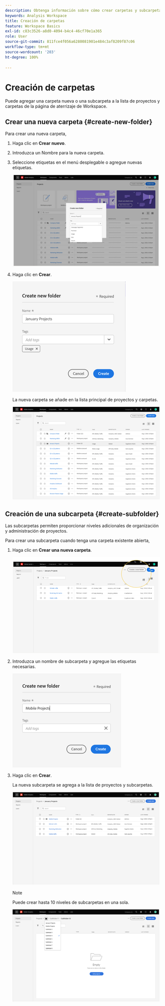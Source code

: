```yaml
---
description: Obtenga información sobre cómo crear carpetas y subcarpetas en Workspace
keywords: Analysis Workspace
title: Creación de carpetas
feature: Workspace Basics
exl-id: c83c3526-a8d0-4094-b4c4-46cf70e1a365
role: User
source-git-commit: 811fce4f056a6280081901e484c3af8209f87c06
workflow-type: tm+mt
source-wordcount: '203'
ht-degree: 100%

---
```


# Creación de carpetas

Puede agregar una carpeta nueva o una subcarpeta a la lista de proyectos y carpetas de la página de aterrizaje de Workspace.

## Crear una nueva carpeta {#create-new-folder}

Para crear una nueva carpeta,

1. Haga clic en **Crear nuevo**.

1. Introduzca un Nombre para la nueva carpeta.

1. Seleccione etiquetas en el menú desplegable o agregue nuevas etiquetas.

   ![Ventana Crear nueva carpeta que muestra el nuevo nombre de la carpeta y la lista de etiquetas disponibles.](/help/analysis-workspace/build-workspace-project/assets/select-tags.png)

1. Haga clic en **Crear**.

   ![Haga clic en Crear.](/help/analysis-workspace/build-workspace-project/assets/create.png)

   La nueva carpeta se añade en la lista principal de proyectos y carpetas.

   ![La página de aterrizaje Proyectos que muestra la lista actualizada de proyectos y carpetas.](/help/analysis-workspace/build-workspace-project/assets/create-new-listed.png)

## Creación de una subcarpeta {#create-subfolder}

Las subcarpetas permiten proporcionar niveles adicionales de organización y administración de proyectos.

Para crear una subcarpeta cuando tenga una carpeta existente abierta,

1. Haga clic en **Crear una nueva carpeta**.

   ![Haga clic en Crear una nueva carpeta.](/help/analysis-workspace/build-workspace-project/assets/create-subfolder2.png)

1. Introduzca un nombre de subcarpeta y agregue las etiquetas necesarias.

   ![Ventana Crear nueva carpeta con el nuevo nombre y el campo Etiquetas.](/help/analysis-workspace/build-workspace-project/assets/create-subfolder-name.png)

1. Haga clic en **Crear**.

   La nueva subcarpeta se agrega a la lista de proyectos y subcarpetas.

   ![Haga clic en Crear.](/help/analysis-workspace/build-workspace-project/assets/create-subfolder-added.png)

   >[!NOTE]
   >
   >Puede crear hasta 10 niveles de subcarpetas en una sola.

   ![La lista desplegable de carpetas muestra todas las subcarpetas de la carpeta.](/help/analysis-workspace/build-workspace-project/assets/create-subfolder-limit.png)
